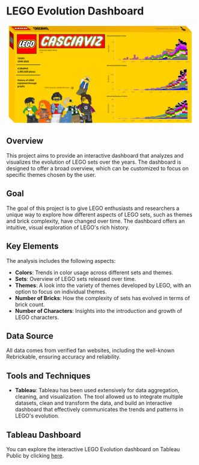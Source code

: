 # LEGO Evolution Dashboard

<img src="https://github.com/dlepre01/LEGO-Evolution-Dashboard/blob/main/Front%20of%20the%20box.png?raw=tru" width="500"/>

## Overview
This project aims to provide an interactive dashboard that analyzes and visualizes the evolution of LEGO sets over the years. The dashboard is designed to offer a broad overview, which can be customized to focus on specific themes chosen by the user.

## Goal
The goal of this project is to give LEGO enthusiasts and researchers a unique way to explore how different aspects of LEGO sets, such as themes and brick complexity, have changed over time. The dashboard offers an intuitive, visual exploration of LEGO's rich history.

## Key Elements
The analysis includes the following aspects:
- **Colors**: Trends in color usage across different sets and themes.
- **Sets**: Overview of LEGO sets released over time.
- **Themes**: A look into the variety of themes developed by LEGO, with an option to focus on individual themes.
- **Number of Bricks**: How the complexity of sets has evolved in terms of brick count.
- **Number of Characters**: Insights into the introduction and growth of LEGO characters.

## Data Source
All data comes from verified fan websites, including the well-known Rebrickable, ensuring accuracy and reliability.

## Tools and Techniques
- **Tableau**: Tableau has been used extensively for data aggregation, cleaning, and visualization. The tool allowed us to integrate multiple datasets, clean and transform the data, and build an interactive dashboard that effectively communicates the trends and patterns in LEGO's evolution.

## Tableau Dashboard

You can explore the interactive LEGO Evolution dashboard on Tableau Public by clicking [here](https://public.tableau.com/views/Lego2_17045560659980/Frontofthebox?:language=it-IT&:sid=&:redirect=auth&:display_count=n&:origin=viz_share_link).


